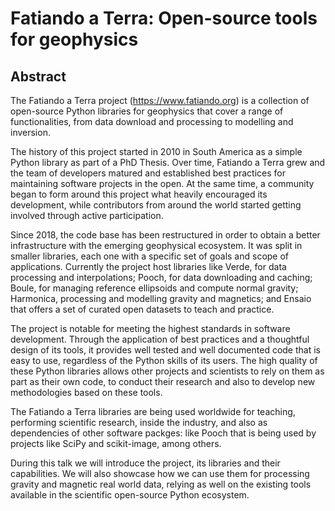 # Fatiando a Terra: Open-source tools for geophysics

## Abstract

<!-- a little about the project -->

The Fatiando a Terra project (https://www.fatiando.org) is a collection of
open-source Python libraries for geophysics that cover a range of
functionalities, from data download and processing to modelling and inversion.

The history of this project started in 2010 in South America as a simple Python
library as part of a PhD Thesis. Over time, Fatiando a Terra grew and the team
of developers matured and established best practices for maintaining software
projects in the open. At the same time, a community began to form around this
project what heavily encouraged its development, while contributors from
around the world started getting involved through active participation.

Since 2018, the code base has been restructured in order to obtain a better
infrastructure with the emerging geophysical ecosystem. It was split in smaller
libraries, each one with a specific set of goals and scope of applications.
Currently the project host libraries like Verde, for data processing and
interpolations; Pooch, for data downloading and caching; Boule, for managing
reference ellipsoids and compute normal gravity; Harmonica, processing and
modelling gravity and magnetics; and Ensaio that offers a set of curated open
datasets to teach and practice.

The project is notable for meeting the highest standards in software
development. Through the application of best practices and a thoughtful design
of its tools, it provides well tested and well documented code that is easy to
use, regardless of the Python skills of its users.
The high quality of these Python libraries allows other projects and scientists
to rely on them as part as their own code, to conduct their research and also
to develop new methodologies based on these tools.

The Fatiando a Terra libraries are being used worldwide for teaching,
performing scientific research, inside the industry, and also as dependencies
of other software packges: like Pooch that is being used by projects like SciPy
and scikit-image, among others.

<!-- What do we want to show? More geophyiscal oriented -->

During this talk we will introduce the project, its libraries and their
capabilities. We will also showcase how we can use them for processing gravity
and magnetic real world data, relying as well on the existing tools available
in the scientific open-source Python ecosystem.
